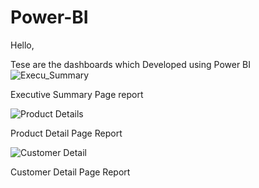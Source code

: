 # Power-BI
Hello,

Tese are the dashboards which Developed using Power BI
![Execu_Summary](https://user-images.githubusercontent.com/42089393/189647471-a31a7427-3fd3-4dc7-bd33-48580fba4afb.PNG)

Executive Summary Page report

![Product Details](https://user-images.githubusercontent.com/42089393/189647630-41962418-a0a9-439c-8727-6a370ca14d32.PNG)

Product Detail Page Report

![Customer Detail](https://user-images.githubusercontent.com/42089393/189647678-5d060480-9486-4dc1-8595-6757853e42c0.PNG)

Customer Detail Page Report
